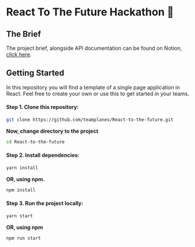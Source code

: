 # React To The Future Hackathon 🛫

## The Brief

The project brief, alongside API documentation can be found on Notion, [click here](https://www.notion.so/planesstudio/Planes-Hackathon-Brief-a786934e04f0469ebbf4816149942c9a).

## Getting Started

In this repository you will find a template of a single page application in React. Feel free to create your own or use this to get started in your teams.

#### Step 1. Clone this repository:
```sh
git clone https://github.com/teamplanes/React-to-the-future.git
```

**Now, change directory to the project**
```sh
cd React-to-the-future
```

#### Step 2. Install dependencies:

```sh
yarn install
```
**OR, using npm.**

```sh
npm install
```

#### Step 3. Run the project locally:

```sh
yarn start
```

**OR, using npm**
```sh
npm run start
```
